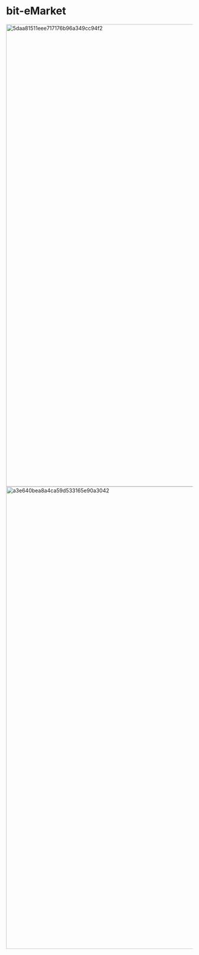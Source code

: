 # bit-eMarket
<img width="1244" alt="5daa81511eee717176b96a349cc94f2" src="https://github.com/1911416-GuoYuhan/bit-eMarket/assets/77105878/db6bd610-9bf5-4f28-8ba8-ea2d924f4c56">
<img width="1244" alt="a3e640bea8a4ca59d533165e90a3042" src="https://github.com/1911416-GuoYuhan/bit-eMarket/assets/77105878/64c12bc1-4b6c-4772-bcd9-cf76f45a669c">
